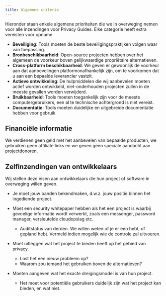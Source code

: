 ```yaml
---
title: Algemene criteria
---
```


Hieronder staan enkele algemene prioriteiten die we in overweging nemen voor alle inzendingen voor Privacy Guides. Elke categorie heeft extra vereisten voor opname.

- **Beveiliging**: Tools moeten de beste beveiligingspraktijken volgen waar van toepassing.
- **Bronbeschikbaarheid**: Open-source projecten hebben over het algemeen de voorkeur boven gelijkwaardige propriëtaire alternatieven.
- **Cross-platform beschikbaarheid**: We geven er gewoonlijk de voorkeur aan dat aanbevelingen platformonafhankelijk zijn, om te voorkomen dat u aan een bepaalde leverancier vastzit.
- **Actieve ontwikkeling**: De hulpmiddelen die wij aanbevelen moeten actief worden ontwikkeld, niet-onderhouden projecten zullen in de meeste gevallen worden verwijderd.
- **Bruikbaarheid**: Tools moeten toegankelijk zijn voor de meeste computergebruikers, een al te technische achtergrond is niet vereist.
- **Documentatie**: Tools moeten duidelijke en uitgebreide documentatie hebben voor gebruik.

## Financiële informatie

We verdienen geen geld met het aanbevelen van bepaalde producten, we gebruiken geen affiliate links en we geven geen speciale aandacht aan projectdonoren.

## Zelfinzendingen van ontwikkelaars

Wij stellen deze eisen aan ontwikkelaars die hun project of software in overweging willen geven.

- Je moet jouw banden bekendmaken, d.w.z. jouw positie binnen het ingediende project.

- Moet een security whitepaper hebben als het een project is waarbij gevoelige informatie wordt verwerkt, zoals een messenger, password manager, versleutelde cloudopslag etc.
    - Auditstatus van derden. We willen weten of je er een hebt, of gepland hebt. Vermeld indien mogelijk wie de controle zal uitvoeren.

- Moet uitleggen wat het project te bieden heeft op het gebied van privacy.
    - Lost het een nieuw probleem op?
    - Waarom zou iemand het gebruiken boven de alternatieven?

- Moeten aangeven wat het exacte dreigingsmodel is van hun project.
    - Het moet voor potentiële gebruikers duidelijk zijn wat het project kan bieden, en wat niet.

